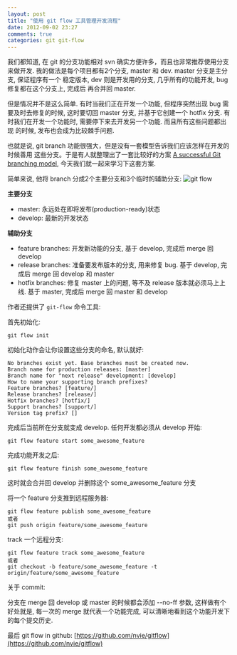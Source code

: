 ```yaml
---
layout: post
title: "使用 git flow 工具管理开发流程"
date: 2012-09-02 23:27
comments: true
categories: git git-flow
---
```


我们都知道, 在 git 的分支功能相对 svn 确实方便许多，而且也非常推荐使用分支来做开发.
我的做法是每个项目都有2个分支, master 和 dev. master 分支是主分支, 保证程序有一个
稳定版本, dev 则是开发用的分支, 几乎所有的功能开发, bug 修复都在这个分支上, 完成后
再合并回 master.

但是情况并不是这么简单. 有时当我们正在开发一个功能, 但程序突然出现
 bug 需要及时去修复的时候, 这时要切回 master 分支, 并基于它创建一个 hotfix 分支.
有时我们在开发一个功能时, 需要停下来去开发另一个功能. 而且所有这些问题都出现
的时候, 发布也会成为比较棘手问题.

也就是说, git branch 功能很强大，但是没有一套模型告诉我们应该怎样在开发的时候善用
这些分支。于是有人就整理出了一套比较好的方案
[A successful Git branching model](http://nvie.com/posts/a-successful-git-branching-model/),
今天我们就一起来学习下这套方案.

简单来说, 他将 branch 分成2个主要分支和3个临时的辅助分支:
![git flow](http://nvie.com/img/2009/12/Screen-shot-2009-12-24-at-11.32.03.png)

**主要分支**

*   master: 永远处在即将发布(production-ready)状态
*   develop: 最新的开发状态

**辅助分支**

* feature branches: 开发新功能的分支, 基于 develop, 完成后 merge 回 develop
* release branches: 准备要发布版本的分支, 用来修复 bug. 基于 develop, 完成后 merge 回 develop 和 master
* hotfix branches: 修复 master 上的问题, 等不及 release 版本就必须马上上线. 基于 master, 完成后 merge 回 master 和 develop

作者还提供了 `git-flow` 命令工具:

首先初始化:

    git flow init

初始化动作会让你设置这些分支的命名, 默认就好:

    No branches exist yet. Base branches must be created now.
    Branch name for production releases: [master]
    Branch name for "next release" development: [develop]
    How to name your supporting branch prefixes?
    Feature branches? [feature/]
    Release branches? [release/]
    Hotfix branches? [hotfix/]
    Support branches? [support/]
    Version tag prefix? []

完成后当前所在分支就变成 develop. 任何开发都必须从 develop 开始:

    git flow feature start some_awesome_feature

完成功能开发之后:

    git flow feature finish some_awesome_feature

这时就会合并回 develop 并删除这个 some_awesome_feature 分支

将一个 feature 分支推到远程服务器:

    git flow feature publish some_awesome_feature
    或者
    git push origin feature/some_awesome_feature

track 一个远程分支:

    git flow feature track some_awesome_feature
    或者
    git checkout -b feature/some_awesome_feature -t origin/feature/some_awesome_feature

关于 commit:

分支在 merge 回 develop 或 master 的时候都会添加 --no-ff  参数, 这样做有个好处就是,
每一次的 merge 就代表一个功能完成, 可以清晰地看到这个功能开发下的每个提交历史.

最后 git flow in github: [https://github.com/nvie/gitflow](https://github.com/nvie/gitflow)
